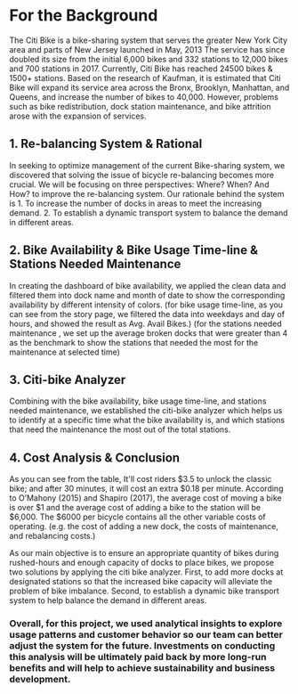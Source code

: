 
 
# For the Background
The Citi Bike is a bike-sharing system that serves the greater New York City area and parts of New Jersey launched in May, 2013
The service has since doubled its size from the initial 6,000 bikes and 332 stations to 12,000 bikes and 700 stations in 2017. Currently, Citi Bike has reached 24500 bikes & 1500+ stations.
Based on the research of Kaufman, it is estimated that Citi Bike will expand its service area across the Bronx, Brooklyn, Manhattan, and Queens, and increase the number of bikes to 40,000.
However, problems such as bike redistribution, dock station maintenance, and bike attrition arose with the expansion of services.
 
## 1. Re-balancing System & Rational
In seeking to optimize management of the current Bike-sharing system, we discovered that solving the issue of bicycle re-balancing becomes more crucial.
We will be focusing on three perspectives: Where? When? And How? to improve the re-balancing system.
Our rationale behind the system is 1. To increase the number of docks in areas to meet the increasing demand. 2. To establish a dynamic transport system to balance the demand in different areas.
 
## 2. Bike Availability & Bike Usage Time-line & Stations Needed Maintenance
In creating the dashboard of bike availability, we applied the clean data and filtered them into dock name and month of date to show the corresponding availability by different intensity of colors.
(for bike usage time-line, as you can see from the story page, we filtered the data into weekdays and day of hours, and showed the result as Avg. Avail Bikes.)
(for the stations needed maintenance , we set up the average broken docks that were greater than 4 as the benchmark to show the stations that needed the most for the maintenance at selected time)
 
## 3. Citi-bike Analyzer
Combining with the bike availability, bike usage time-line, and stations needed maintenance, we established the citi-bike analyzer which helps us to identify at a specific time what the bike availability is, and which stations that need the maintenance the most out of the total stations.
 
 
## 4. Cost Analysis & Conclusion
As you can see from the table, It'll cost riders $3.5 to unlock the classic bike; and after 30 minutes, it will cost an extra $0.18 per minute. According to O’Mahony (2015) and Shapiro (2017), the average cost of moving a bike is over $1 and the average cost of adding a bike to the station will be $6,000. The $6000 per bicycle contains all the other variable costs of operating. (e.g. the cost of adding a new dock, the costs of maintenance, and rebalancing costs.)
 
As our main objective is to ensure an appropriate quantity of bikes during rushed-hours and enough capacity of docks to place bikes, we propose two solutions by applying the citi bike analyzer. First, to add more docks at designated stations so that the increased bike capacity will alleviate the problem of bike imbalance. Second, to establish a dynamic bike transport system to help balance the demand in different areas.
 
### Overall, for this project, we used analytical insights to explore usage patterns and customer behavior so our team can better adjust the system for the future. Investments on conducting this analysis will be ultimately paid back by more long-run benefits and will help to achieve sustainability and business development.
